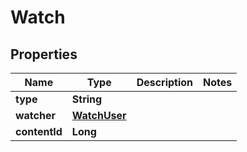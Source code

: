 # Watch

## Properties
Name | Type | Description | Notes
------------ | ------------- | ------------- | -------------
**type** | **String** |  | 
**watcher** | [**WatchUser**](WatchUser.md) |  | 
**contentId** | **Long** |  | 
